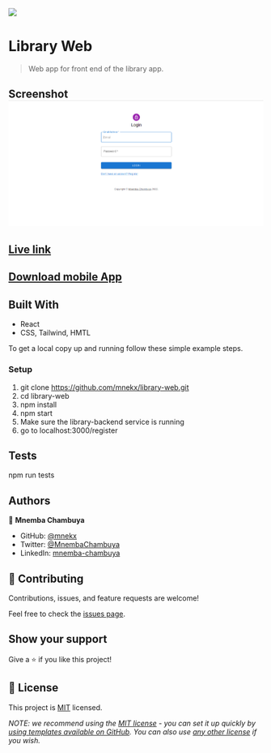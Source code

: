 ![](https://img.shields.io/badge/Microverse-blueviolet)

# Library Web

> Web app for front end of the library app.

## Screenshot ![screenshot](./screenshot.png)

## [Live link](http://23.239.16.175:3000/)

## [Download mobile App](https://expo.dev/artifacts/eas/m5XYYFnRcE73T5rPeyTrtc.apk)

## Built With

- React
- CSS, Tailwind, HMTL

To get a local copy up and running follow these simple example steps.

### Setup
1. git clone https://github.com/mnekx/library-web.git
2. cd library-web
3. npm install
4. npm start
5. Make sure the library-backend service is running
6. go to localhost:3000/register

## Tests
npm run tests
## Authors

👤 **Mnemba Chambuya**

- GitHub: [@mnekx](https://github.com/mnekx)
- Twitter: [@MnembaChambuya](https://twitter.com/MnembaChambuya)
- LinkedIn: [mnemba-chambuya](https://linkedin.com/in/mnemba-chambuya)

## 🤝 Contributing

Contributions, issues, and feature requests are welcome!

Feel free to check the [issues page](../../issues/).

## Show your support

Give a ⭐️ if you like this project!

## 📝 License

This project is [MIT](./LICENSE) licensed.

_NOTE: we recommend using the [MIT license](https://choosealicense.com/licenses/mit/) - you can set it up quickly by [using templates available on GitHub](https://docs.github.com/en/communities/setting-up-your-project-for-healthy-contributions/adding-a-license-to-a-repository). You can also use [any other license](https://choosealicense.com/licenses/) if you wish._
